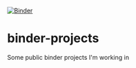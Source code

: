 [![Binder](https://mybinder.org/badge_logo.svg)](https://mybinder.org/v2/gh/git@github.com:neoword/binder-projects.git/main)

# binder-projects
Some public binder projects I'm working in
